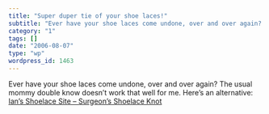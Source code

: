 ```yaml
---
title: "Super duper tie of your shoe laces!"
subtitle: "Ever have your shoe laces come undone, over and over again? The usual mommy double know doesn’t work..."
category: "1"
tags: []
date: "2006-08-07"
type: "wp"
wordpress_id: 1463
---
```

Ever have your shoe laces come undone, over and over again? The usual mommy double know doesn’t work that well for me. Here’s an alternative: [ Ian’s Shoelace Site – Surgeon’s Shoelace Knot](http://www.fieggen.com/shoelace/surgeonknot.htm)